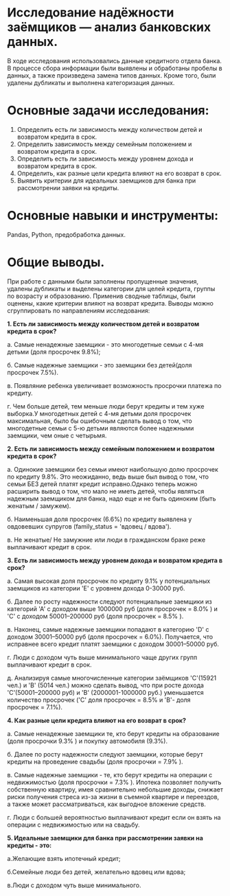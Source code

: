 
# Исследование надёжности заёмщиков — анализ банковских данных.

В ходе исследования использовались данные кредитного отдела банка.
В процессе сбора информации были выявлены и обработаны пробелы в данных, а также
произведена замена типов данных. Кроме того, были удалены дубликаты и выполнена
категоризация данных.

# Основные задачи исследования:
1. Определить есть ли зависимость между количеством детей и возвратом кредита в срок.
2. Определить зависимость между семейным положением и возвратом кредита в срок.
3. Определить есть ли зависимость между уровнем дохода и возвратом кредита в срок.
4. Определить, как разные цели кредита влияют на его возврат в срок.
5. Выявить критерии для идеальных заемщиков для банка при рассмотрении заявки на кредиты.

# Основные навыки и инструменты: 
Pandas, Python, предобработка данных.

# Общие выводы.
При работе с данными были заполнены пропущенные значения, удалены дубликаты и выделены категории для целей кредита, группы по возрасту и образованию. Применив сводные таблицы, были оценены, какие критерии влияют на возврат кредита.
Выводы можно сгруппировать по направлениям исследования:

**1. Есть ли зависимость между количеством детей и возвратом кредита в срок?**

а. Cамые ненадежные заемщики - это многодетные семьи с 4-мя детьми (доля просрочек 9.8%);

б. Cамые надежные заемщики - это заемщики без детей(доля просрочек 7.5%).

в. Появляние ребенка увеличивает возможность просрочки платежа по кредиту.

г. Чем больше детей, тем меньше люди берут кредиты и тем хуже выборка.У многодетных детей с 4-мя детьми доля просрочек максимальная, было бы ошибочным сделать вывод о том, что многодетные семьи с 5-ю детьми являются более надежными заемщики, чем оные с четырьмя.

**2. Есть ли зависимость между семейным положением и возвратом кредита в срок?**

а. Одинокие заемщики без семьи имеют наибольшую долю просрочек по кредиту 9.8%. Это неожиданно, ведь выше был вывод о том, что семьи БЕЗ детей платят кредит исправно.Однако теперь можно расширить вывод о том, что мало не иметь детей, чтобы являться надежным заемщиком для банка, надо еще и не быть одиноким (быть женатым / замужем).

б. Наименьшая доля просрочек (6.6%) по кредиту выявлена у овдовевших супругов (family_status = 'вдовец / вдова').

в. Не женатые/ Не замужние или люди в гражданском браке реже выплачивают кредит в срок.

**3. Есть ли зависимость между уровнем дохода и возвратом кредита в срок?**

а. Самая высокая доля просрочек по кредиту 9.1% у потенциальных заемщиков из категории 'Е' с уровнем дохода 0-30000 руб.

б. Далее по росту надежности следуют потенциальные заемщики из категорий 'А' с доходом выше 1000000 руб (доля просрочек = 8.0% ) и 'С' с доходом 50001–200000 руб (доля просрочек = 8.5% ).

в. Наконец, самые надежные заемщики попадают в категорию 'D' с доходом 30001–50000 руб (доля просрочек = 6.0%). Получается, что исправнее всего кредит платят заемщики с доходом 30001–50000 руб.

г. Люди с доходом чуть выше минимального чаще других групп выплачивают кредит в срок.

д. Анализируя самые многочисленные категории заёмщиков 'С'(15921 чел.) и 'В' (5014 чел.) можно сделать вывод, что при росте дохода 'С'(50001–200000 руб) и 'В' (2000001-1000000 руб.) уменьшается количество просрочек ('С' доля просрочек = 8.5% и 'В'- доля просрочек = 7.1%).

**4. Как разные цели кредита влияют на его возврат в срок?**

а. Самые ненадежные заемщики те, кто берут кредиты на образование (доля просрочки 9.3% ) и покупку автомобиля (9.3%).

б. Далее по росту надежности следуют заемщики, которые берут кредиты на проведение свадьбы (доля просрочки = 7.9% ).

в. Самые надежные заемщики - те, кто берут кредиты на операции с недвижимостью (доля просрочки = 7.3% ). Ипотека позволяет получить собственную квартиру, имея сравнительно небольшие доходы, снижает риски получения стреса из-за жизни в съемной квартире и переездов, а также может рассматриваться, как выгодное вложение средств.

г. Люди с большей вероятностью выплачивают кредит если он взять на операции с недвижимостью или на свадьбу.

**5. Идеальные заемщики для банка при рассмотрении заявки на кредиты - это:**

а.Желающие взять ипотечный кредит;

б.Семейные люди без детей, желательно вдовец или вдова;

в.Люди с доходом чуть выше минимального.
